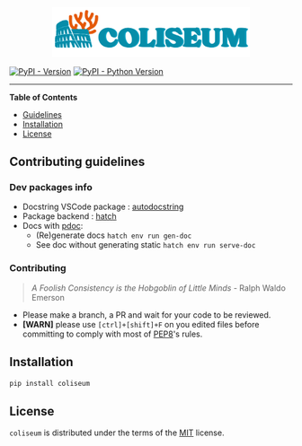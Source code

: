 <p align="center"><img width="70%" src="assets/logo_coliseum.png" /></p>


[![PyPI - Version](https://img.shields.io/pypi/v/coliseum.svg)](https://pypi.org/project/coliseum)
[![PyPI - Python Version](https://img.shields.io/pypi/pyversions/coliseum.svg)](https://pypi.org/project/coliseum)

-----


**Table of Contents**

- [Guidelines](#installation)
- [Installation](#installation)
- [License](#license)

## Contributing guidelines

### Dev packages info

- Docstring VSCode package : [autodocstring](https://marketplace.visualstudio.com/items?itemName=njpwerner.autodocstring)
- Package backend : [hatch](https://hatch.pypa.io/)
- Docs with [pdoc](https://pdoc.dev/): 
  - (Re)generate docs `hatch env run gen-doc`
  - See doc without generating static `hatch env run serve-doc`

### Contributing

> *A Foolish Consistency is the Hobgoblin of Little Minds* - Ralph Waldo Emerson

- Please make a branch, a PR and wait for your code to be reviewed.
- **[WARN]** please use `[ctrl]+[shift]+F` on you edited files before committing to comply with most of [PEP8](https://peps.python.org/pep-0008/)'s rules. 


## Installation

```console
pip install coliseum
```

## License

`coliseum` is distributed under the terms of the [MIT](https://spdx.org/licenses/MIT.html) license.
